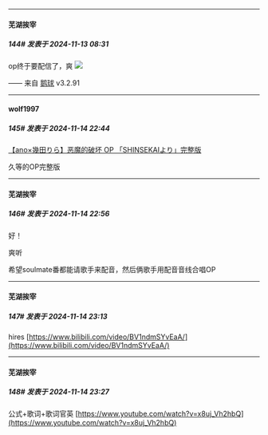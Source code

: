 ﻿
*****

####  芜湖挨宰  
##### 144#       发表于 2024-11-13 08:31

op终于要配信了，爽
<img src="https://p.sda1.dev/20/dd8ff7f3555bed638b940d0c85486042/image.jpg" referrerpolicy="no-referrer">

—— 来自 [鹅球](https://www.pgyer.com/GcUxKd4w) v3.2.91


*****

####  wolf1997  
##### 145#       发表于 2024-11-14 22:44

[【ano×幾田りら】恶魔的破坏 OP 「SHINSEKAIより」完整版](https://www.bilibili.com/video/BV1B1ULYMERW)

久等的OP完整版


*****

####  芜湖挨宰  
##### 146#       发表于 2024-11-14 22:56

好！

爽听

希望soulmate番都能请歌手来配音，然后俩歌手用配音音线合唱OP


*****

####  芜湖挨宰  
##### 147#       发表于 2024-11-14 23:13

hires
[https://www.bilibili.com/video/BV1ndmSYvEaA/](https://www.bilibili.com/video/BV1ndmSYvEaA/)


*****

####  芜湖挨宰  
##### 148#       发表于 2024-11-14 23:27

公式+歌词+歌词官英
[https://www.youtube.com/watch?v=x8uj_Vh2hbQ](https://www.youtube.com/watch?v=x8uj_Vh2hbQ)


